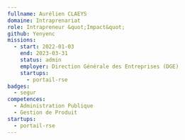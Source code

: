 ```yaml
---
fullname: Aurélien CLAEYS
domaine: Intraprenariat
role: Intrapreneur &quot;Impact&quot;
github: Yenyenc
missions:
  - start: 2022-01-03
    end: 2023-03-31
    status: admin
    employer: Direction Générale des Entreprises (DGE)
    startups:
      - portail-rse
badges:
  - segur
competences:
  - Administration Publique
  - Gestion de Produit
startups:
  - portail-rse
---
```

